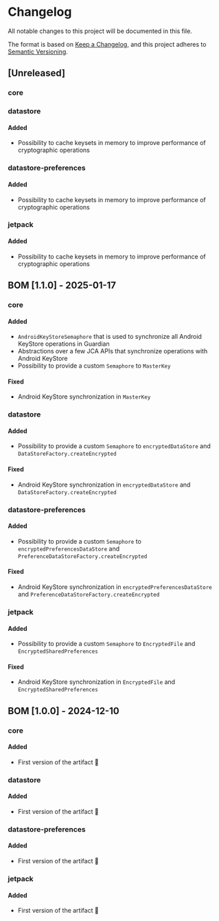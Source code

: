 # Changelog

All notable changes to this project will be documented in this file.

The format is based on [Keep a Changelog](https://keepachangelog.com/en/1.1.0/), and this project adheres
to [Semantic Versioning](https://semver.org/spec/v2.0.0.html).

## [Unreleased]
### core
### datastore
#### Added
- Possibility to cache keysets in memory to improve performance of cryptographic operations

### datastore-preferences
#### Added
- Possibility to cache keysets in memory to improve performance of cryptographic operations

### jetpack
#### Added
- Possibility to cache keysets in memory to improve performance of cryptographic operations



## BOM [1.1.0] - 2025-01-17

### core
#### Added
- `AndroidKeyStoreSemaphore` that is used to synchronize all Android KeyStore operations in Guardian
- Abstractions over a few JCA APIs that synchronize operations with Android KeyStore
- Possibility to provide a custom `Semaphore` to `MasterKey`

#### Fixed
- Android KeyStore synchronization in `MasterKey`

### datastore
#### Added
- Possibility to provide a custom `Semaphore` to `encryptedDataStore` and `DataStoreFactory.createEncrypted`

#### Fixed
- Android KeyStore synchronization in `encryptedDataStore` and `DataStoreFactory.createEncrypted`

### datastore-preferences
#### Added
- Possibility to provide a custom `Semaphore` to `encryptedPreferencesDataStore` and `PreferenceDataStoreFactory.createEncrypted`

#### Fixed
- Android KeyStore synchronization in `encryptedPreferencesDataStore` and `PreferenceDataStoreFactory.createEncrypted`

### jetpack
#### Added
- Possibility to provide a custom `Semaphore` to `EncryptedFile` and `EncryptedSharedPreferences`

#### Fixed
- Android KeyStore synchronization in `EncryptedFile` and `EncryptedSharedPreferences`



## BOM [1.0.0] - 2024-12-10

### core
#### Added
- First version of the artifact 🎉

### datastore
#### Added
- First version of the artifact 🎉

### datastore-preferences
#### Added
- First version of the artifact 🎉

### jetpack
#### Added
- First version of the artifact 🎉

